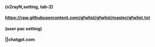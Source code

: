 #### (v2rayN,setting, tab-2)
#### https://raw.githubusercontent.com/gfwlist/gfwlist/master/gfwlist.txt 

#### (user pac setting)
#### ||chatgpt.com 

